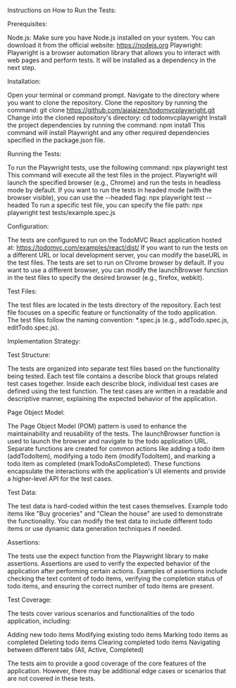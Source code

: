 Instructions on How to Run the Tests:

Prerequisites:

Node.js: Make sure you have Node.js installed on your system. You can download it from the official website: https://nodejs.org
Playwright: Playwright is a browser automation library that allows you to interact with web pages and perform tests. It will be installed as a dependency in the next step.


Installation:

Open your terminal or command prompt.
Navigate to the directory where you want to clone the repository.
Clone the repository by running the command: git clone https://github.com/aiaiaizen/todomvcplaywright.git
Change into the cloned repository's directory: cd todomvcplaywright
Install the project dependencies by running the command: npm install
This command will install Playwright and any other required dependencies specified in the package.json file.


Running the Tests:

To run the Playwright tests, use the following command: npx playwright test
This command will execute all the test files in the project.
Playwright will launch the specified browser (e.g., Chrome) and run the tests in headless mode by default.
If you want to run the tests in headed mode (with the browser visible), you can use the --headed flag: npx playwright test --headed
To run a specific test file, you can specify the file path: npx playwright test tests/example.spec.js


Configuration:

The tests are configured to run on the TodoMVC React application hosted at: https://todomvc.com/examples/react/dist/
If you want to run the tests on a different URL or local development server, you can modify the baseURL in the test files.
The tests are set to run on Chrome browser by default. If you want to use a different browser, you can modify the launchBrowser function in the test files to specify the desired browser (e.g., firefox, webkit).


Test Files:

The test files are located in the tests directory of the repository.
Each test file focuses on a specific feature or functionality of the todo application.
The test files follow the naming convention: *.spec.js (e.g., addTodo.spec.js, editTodo.spec.js).



Implementation Strategy:

Test Structure:

The tests are organized into separate test files based on the functionality being tested.
Each test file contains a describe block that groups related test cases together.
Inside each describe block, individual test cases are defined using the test function.
The test cases are written in a readable and descriptive manner, explaining the expected behavior of the application.


Page Object Model:

The Page Object Model (POM) pattern is used to enhance the maintainability and reusability of the tests.
The launchBrowser function is used to launch the browser and navigate to the todo application URL.
Separate functions are created for common actions like adding a todo item (addTodoItem), modifying a todo item (modifyTodoItem), and marking a todo item as completed (markTodoAsCompleted).
These functions encapsulate the interactions with the application's UI elements and provide a higher-level API for the test cases.


Test Data:

The test data is hard-coded within the test cases themselves.
Example todo items like "Buy groceries" and "Clean the house" are used to demonstrate the functionality.
You can modify the test data to include different todo items or use dynamic data generation techniques if needed.


Assertions:

The tests use the expect function from the Playwright library to make assertions.
Assertions are used to verify the expected behavior of the application after performing certain actions.
Examples of assertions include checking the text content of todo items, verifying the completion status of todo items, and ensuring the correct number of todo items are present.


Test Coverage:

The tests cover various scenarios and functionalities of the todo application, including:

Adding new todo items
Modifying existing todo items
Marking todo items as completed
Deleting todo items
Clearing completed todo items
Navigating between different tabs (All, Active, Completed)


The tests aim to provide a good coverage of the core features of the application.
However, there may be additional edge cases or scenarios that are not covered in these tests.
